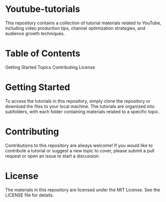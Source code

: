 # Youtube-tutorials

This repository contains a collection of tutorial materials related to YouTube, including video production tips, channel optimization strategies, and audience growth techniques.

# Table of Contents
Getting Started
Topics
Contributing
License

# Getting Started
To access the tutorials in this repository, simply clone the repository or download the files to your local machine. The tutorials are organized into subfolders, with each folder containing materials related to a specific topic.

# Contributing
Contributions to this repository are always welcome! If you would like to contribute a tutorial or suggest a new topic to cover, please submit a pull request or open an issue to start a discussion.

# License
The materials in this repository are licensed under the MIT License. See the LICENSE file for details.
